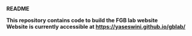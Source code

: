 <b>README<b> 

This repository contains code to build the FGB lab website
<br>Website is currently accessible at https://yaseswini.github.io/gblab/</br>
